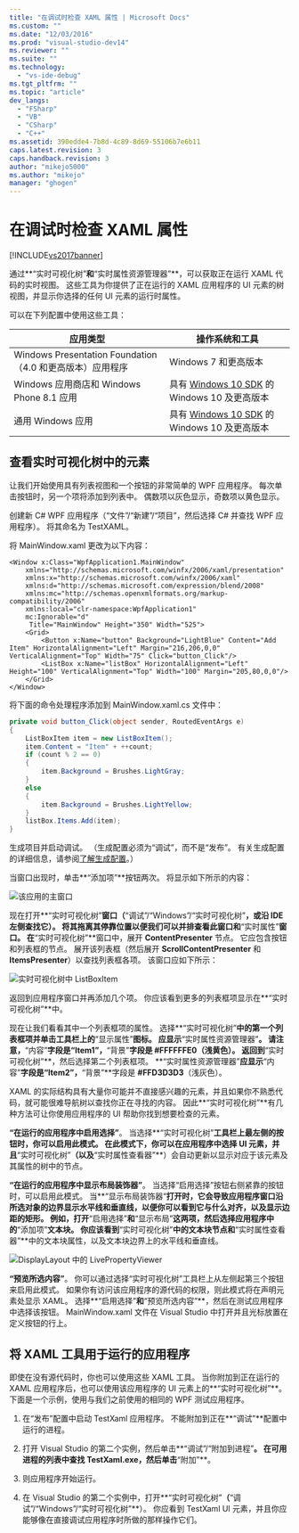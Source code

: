 ```yaml
---
title: "在调试时检查 XAML 属性 | Microsoft Docs"
ms.custom: ""
ms.date: "12/03/2016"
ms.prod: "visual-studio-dev14"
ms.reviewer: ""
ms.suite: ""
ms.technology: 
  - "vs-ide-debug"
ms.tgt_pltfrm: ""
ms.topic: "article"
dev_langs: 
  - "FSharp"
  - "VB"
  - "CSharp"
  - "C++"
ms.assetid: 390edde4-7b8d-4c89-8d69-55106b7e6b11
caps.latest.revision: 3
caps.handback.revision: 3
author: "mikejo5000"
ms.author: "mikejo"
manager: "ghogen"
---
```

# 在调试时检查 XAML 属性
[!INCLUDE[vs2017banner](../code-quality/includes/vs2017banner.md)]

通过**“实时可视化树”**和**“实时属性资源管理器”**，可以获取正在运行 XAML 代码的实时视图。  这些工具为你提供了正在运行的 XAML 应用程序的 UI 元素的树视图，并显示你选择的任何 UI 元素的运行时属性。  
  
 可以在下列配置中使用这些工具：  
  
|应用类型|操作系统和工具|  
|----------|-------------|  
|Windows Presentation Foundation（4.0 和更高版本）应用程序|Windows 7 和更高版本|  
|Windows 应用商店和 Windows Phone 8.1 应用|具有 [Windows 10 SDK](https://dev.windows.com/en-us/downloads/windows-10-sdk) 的 Windows 10 及更高版本|  
|通用 Windows 应用|具有 [Windows 10 SDK](https://dev.windows.com/en-us/downloads/windows-10-sdk) 的 Windows 10 及更高版本|  
  
## 查看实时可视化树中的元素  
 让我们开始使用具有列表视图和一个按钮的非常简单的 WPF 应用程序。  每次单击按钮时，另一个项将添加到列表中。  偶数项以灰色显示，奇数项以黄色显示。  
  
 创建新 C\# WPF 应用程序（“文件”\/“新建”\/“项目”，然后选择 C\# 并查找 WPF 应用程序）。  将其命名为 TestXAML。  
  
 将 MainWindow.xaml 更改为以下内容：  
  
```xaml  
<Window x:Class="WpfApplication1.MainWindow"  
    xmlns="http://schemas.microsoft.com/winfx/2006/xaml/presentation"  
    xmlns:x="http://schemas.microsoft.com/winfx/2006/xaml"  
    xmlns:d="http://schemas.microsoft.com/expression/blend/2008"  
    xmlns:mc="http://schemas.openxmlformats.org/markup-compatibility/2006"  
    xmlns:local="clr-namespace:WpfApplication1"  
    mc:Ignorable="d"  
     Title="MainWindow" Height="350" Width="525">  
    <Grid>  
        <Button x:Name="button" Background="LightBlue" Content="Add Item" HorizontalAlignment="Left" Margin="216,206,0,0" VerticalAlignment="Top" Width="75" Click="button_Click"/>  
        <ListBox x:Name="listBox" HorizontalAlignment="Left" Height="100" VerticalAlignment="Top" Width="100" Margin="205,80,0,0"/>  
    </Grid>  
</Window>  
```  
  
 将下面的命令处理程序添加到 MainWindow.xaml.cs 文件中：  
  
```c#  
private void button_Click(object sender, RoutedEventArgs e)  
{  
    ListBoxItem item = new ListBoxItem();  
    item.Content = "Item" + ++count;  
    if (count % 2 == 0)  
    {  
        item.Background = Brushes.LightGray;  
    }  
    else  
    {  
        item.Background = Brushes.LightYellow;  
    }  
    listBox.Items.Add(item);  
}  
```  
  
 生成项目并启动调试。  （生成配置必须为“调试”，而不是“发布”。  有关生成配置的详细信息，请参阅[了解生成配置](../ide/understanding-build-configurations.md)。）  
  
 当窗口出现时，单击**“添加项”**按钮两次。  将显示如下所示的内容：  
  
 ![该应用的主窗口](../debugger/media/livevisualtree-app.png "LiveVIsualTree\-App")  
  
 现在打开**“实时可视化树”**窗口（**“调试”\/“Windows”\/“实时可视化树”**，或沿 IDE 左侧查找它）。  将其拖离其停靠位置以便我们可以并排查看此窗口和**“实时属性”**窗口。  在**“实时可视化树”**窗口中，展开 **ContentPresenter** 节点。  它应包含按钮和列表框的节点。  展开该列表框（然后展开 **ScrollContentPresenter** 和 **ItemsPresenter**）以查找列表框各项。  该窗口应如下所示：  
  
 ![实时可视化树中 ListBoxItem](../debugger/media/livevisualtree-listboxitems.png "LiveVisualTree\-ListBoxItems")  
  
 返回到应用程序窗口并再添加几个项。  你应该看到更多的列表框项显示在**“实时可视化树”**中。  
  
 现在让我们看看其中一个列表框项的属性。  选择**“实时可视化树”**中的第一个列表框项并单击工具栏上的**“显示属性”**图标。  应显示**“实时属性资源管理器”**。  请注意，**“内容”**字段是“Item1”，**“背景”**字段是 **\#FFFFFFE0**（浅黄色）。  返回到**“实时可视化树”**，然后选择第二个列表框项。  **“实时属性资源管理器”**应显示**“内容”**字段是“Item2”，**“背景”**字段是 **\#FFD3D3D3**（浅灰色）。  
  
 XAML 的实际结构具有大量你可能并不直接感兴趣的元素，并且如果你不熟悉代码，就可能很难导航树以查找你正在寻找的内容。  因此**“实时可视化树”**有几种方法可让你使用应用程序的 UI 帮助你找到想要检查的元素。  
  
 **“在运行的应用程序中启用选择”**。  当选择**“实时可视化树”**工具栏上最左侧的按钮时，你可以启用此模式。  在此模式下，你可以在应用程序中选择 UI 元素，并且**“实时可视化树”**（以及**“实时属性查看器”**）会自动更新以显示对应于该元素及其属性的树中的节点。  
  
 **“在运行的应用程序中显示布局装饰器”**。  当选择“启用选择”按钮右侧紧靠的按钮时，可以启用此模式。  当**“显示布局装饰器“**打开时，它会导致应用程序窗口沿所选对象的边界显示水平线和垂直线，以便你可以看到它与什么对齐，以及显示边距的矩形。  例如，打开**“启用选择”**和**“显示布局”**这两项，然后选择应用程序中的**“添加项”**文本块。  你应该看到**“实时可视化树”**中的文本块节点和**“实时属性查看器”**中的文本块属性，以及文本块边界上的水平线和垂直线。  
  
 ![DisplayLayout 中的 LivePropertyViewer](../debugger/media/livevisualtreelivepropertyviewer-displaylayout.png "LiveVisualTreeLivePropertyViewer\-DisplayLayout")  
  
 **“预览所选内容”**。  你可以通过选择“实时可视化树”工具栏上从左侧起第三个按钮来启用此模式。  如果你有访问该应用程序的源代码的权限，则此模式将在声明元素处显示 XAML。  选择**“启用选择”**和**“预览所选内容”**，然后在测试应用程序中选择该按钮。  MainWindow.xaml 文件在 Visual Studio 中打开并且光标放置在定义按钮的行上。  
  
## 将 XAML 工具用于运行的应用程序  
 即使在没有源代码时，你也可以使用这些 XAML 工具。  当你附加到正在运行的 XAML 应用程序后，也可以使用该应用程序的 UI 元素上的**“实时可视化树”**。  下面是一个示例，使用与我们之前使用的相同的 WPF 测试应用程序。  
  
1.  在“发布”配置中启动 TestXaml 应用程序。  不能附加到正在**“调试”**配置中运行的进程。  
  
2.  打开 Visual Studio 的第二个实例，然后单击**“调试”\/“附加到进程”**。  在可用进程的列表中查找 **TestXaml.exe**，然后单击**“附加”**。  
  
3.  则应用程序开始运行。  
  
4.  在 Visual Studio 的第二个实例中，打开**“实时可视化树”**（**“调试”\/“Windows”\/“实时可视化树”**）。  你应看到 TestXaml UI 元素，并且你应能够像在直接调试应用程序时所做的那样操作它们。